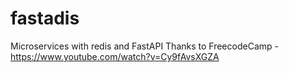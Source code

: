 # fastadis
Microservices with redis and FastAPI
Thanks to FreecodeCamp - https://www.youtube.com/watch?v=Cy9fAvsXGZA
